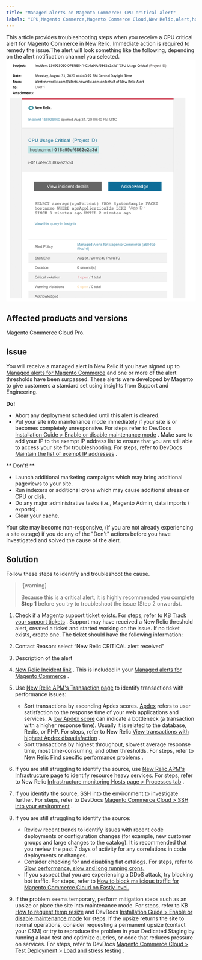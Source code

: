 ```yaml
---
title: "Managed alerts on Magento Commerce: CPU critical alert"
labels: "CPU,Magento Commerce,Magento Commerce Cloud,New Relic,alert,how to,maintenance mode,threshold,troubleshooting"
---
```


This article provides troubleshooting steps when you receive a CPU critical alert for Magento Commerce in New Relic. Immediate action is required to remedy the issue.The alert will look something like the following, depending on the alert notification channel you selected.
![cpu-critical-magento-managed.png](assets/cpu-critical-magento-managed.png)

## Affected products and versions

Magento Commerce Cloud Pro.

## Issue

You will receive a managed alert in New Relic if you have signed up to [Managed alerts for Magento Commerce](https://support.magento.com/hc/en-us/articles/360045806832) and one or more of the alert thresholds have been surpassed. These alerts were developed by Magento to give customers a standard set using insights from Support and Engineering.

 <span class="wysiwyg-underline"> **Do!** </span> 

* Abort any deployment scheduled until this alert is cleared.
* Put your site into maintenance mode immediately if your site is or becomes completely unresponsive. For steps refer to DevDocs [Installation Guide > Enable or disable maintenance mode](https://devdocs.magento.com/guides/v2.4/install-gde/install/cli/install-cli-subcommands-maint.html?itm_source=devdocs&itm_medium=search_page&itm_campaign=federated_search&itm_term=mainten) . Make sure to add your IP to the exempt IP address list to ensure that you are still able to access your site for troubleshooting. For steps, refer to DevDocs [Maintain the list of exempt IP addresses](https://devdocs.magento.com/guides/v2.4/install-gde/install/cli/install-cli-subcommands-maint.html?itm_source=devdocs&itm_medium=search_page&itm_campaign=federated_search&itm_term=mainten#instgde-cli-maint-exempt) .

 ** <span class="wysiwyg-underline">Don't!</span> ** 

* Launch additional marketing campaigns which may bring additional pageviews to your site.
* Run indexers or additional crons which may cause additional stress on CPU or disk.
* Do any major administrative tasks (i.e., Magento Admin, data imports / exports).
* Clear your cache.

Your site may become non-responsive, (if you are not already experiencing a site outage) if you do any of the "Don't" actions before you have investigated and solved the cause of the alert.

<h2 id="troubleshoot">Solution</h2>

Follow these steps to identify and troubleshoot the cause.

>![warning]
>
>Because this is a critical alert, it is highly recommended you complete **Step 1** before you try to troubleshoot the issue (Step 2 onwards).

1. Check if a Magento support ticket exists. For steps, refer to KB [Track your support tickets](https://support.magento.com/hc/en-us/articles/360000913794#track-tickets) . Support may have received a New Relic threshold alert, created a ticket and started working on the issue. If no ticket exists, create one. The ticket should have the following information:
1. Contact Reason: select “New Relic CRITICAL alert received"
1. Description of the alert
1. [New Relic Incident link](https://docs.newrelic.com/docs/alerts-applied-intelligence/new-relic-alerts/alert-incidents/view-violation-event-details-incidents) . This is included in your [Managed alerts for Magento Commerce](https://support.magento.com/hc/en-us/articles/360045806832) .

1. Use [New Relic APM's Transaction page](https://docs.newrelic.com/docs/apm/applications-menu/monitoring/transactions-page-find-specific-performance-problems) to identify transactions with performance issues:
    * Sort transactions by ascending Apdex scores. [Apdex](https://docs.newrelic.com/docs/apm/new-relic-apm/apdex/apdex-measure-user-satisfaction) refers to user satisfaction to the response time of your web applications and services. A [low Apdex score](https://support.magento.com/hc/en-us/articles/360046422091-Managed-alerts-for-Magento-Commerce-Apdex-warning-alert) can indicate a bottleneck (a transaction with a higher response time). Usually it is related to the database, Redis, or PHP. For steps, refer to New Relic [View transactions with highest Apdex dissatisfaction](https://docs.newrelic.com/docs/apm/new-relic-apm/apdex/view-your-apdex-score#apdex-dissat) .
    * Sort transactions by highest throughput, slowest average response time, most time-consuming, and other thresholds. For steps, refer to New Relic [Find specific performance problems](https://docs.newrelic.com/docs/apm/applications-menu/monitoring/transactions-page-find-specific-performance-problems) .
1. If you are still struggling to identify the source, use [New Relic APM's Infrastructure page](https://docs.newrelic.com/docs/infrastructure/infrastructure-ui-pages/infrastructure-ui/infrastructure-hosts-page) to identify resource heavy services. For steps, refer to New Relic [Infrastructure monitoring Hosts page > Processes tab](https://docs.newrelic.com/docs/infrastructure/infrastructure-ui-pages/infrastructure-ui/infrastructure-hosts-page#processes-tab) .
1. If you identify the source, SSH into the environment to investigate further. For steps, refer to DevDocs [Magento Commerce Cloud > SSH into your environment](https://devdocs.magento.com/cloud/env/environments-ssh.html#ssh) .
1. If you are still struggling to identify the source:

    * Review recent trends to identify issues with recent code deployments or configuration changes (for example, new customer groups and large changes to the catalog). It is recommended that you review the past 7 days of activity for any correlations in code deployments or changes.
    * Consider checking for and disabling flat catalogs. For steps, refer to [Slow performance, slow and long running crons.](https://support.magento.com/hc/en-us/articles/360034631192) 
    * If you suspect that you are experiencing a DDoS attack, try blocking bot traffic. For steps, refer to [How to block malicious traffic for Magento Commerce Cloud on Fastly level.](https://support.magento.com/hc/en-us/articles/360039447892-How-to-block-malicious-traffic-for-Magento-Commerce-Cloud-on-Fastly-level) 
1. If the problem seems temporary, perform mitigation steps such as an upsize or place the site into maintenance mode. For steps, refer to KB [How to request temp resize](https://support.magento.com/hc/en-us/articles/360041138511) and DevDocs [Installation Guide > Enable or disable maintenance mode](https://devdocs.magento.com/guides/v2.4/install-gde/install/cli/install-cli-subcommands-maint.html?itm_source=devdocs&itm_medium=search_page&itm_campaign=federated_search&itm_term=mainten) for steps. If the upsize returns the site to normal operations, consider requesting a permanent upsize (contact your CSM) or try to reproduce the problem in your Dedicated Staging by running a load test and optimize queries, or code that reduces pressure on services. For steps, refer to DevDocs [Magento Commerce Cloud  > Test Deployment > Load and stress testing](https://devdocs.magento.com/cloud/live/stage-prod-test.html#loadtest) .
